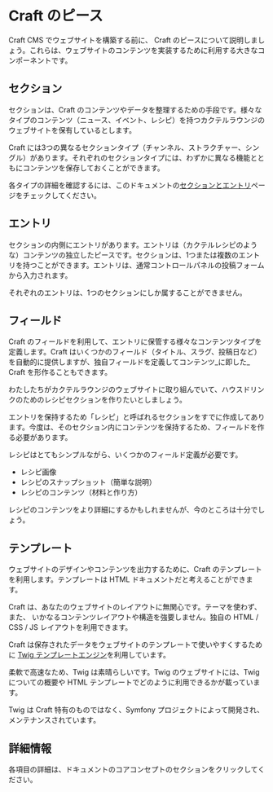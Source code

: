 # Craft のピース

Craft CMS でウェブサイトを構築する前に、 Craft のピースについて説明しましょう。これらは、ウェブサイトのコンテンツを実装するために利用する大きなコンポーネントです。

## セクション

セクションは、Craft のコンテンツやデータを整理するための手段です。様々なタイプのコンテンツ（ニュース、イベント、レシピ）を持つカクテルラウンジのウェブサイトを保有しているとします。

Craft には3つの異なるセクションタイプ（チャンネル、ストラクチャー、シングル）があります。それぞれのセクションタイプには、わずかに異なる機能とともにコンテンツを保存しておくことができます。

各タイプの詳細を確認するには、このドキュメントの[セクションとエントリ](sections-and-entries.md)ページをチェックしてください。

## エントリ

セクションの内側にエントリがあります。エントリは（カクテルレシピのような）コンテンツの独立したピースです。セクションは、1つまたは複数のエントリを持つことができます。エントリは、通常コントロールパネルの投稿フォームから入力されます。

それぞれのエントリは、1つのセクションにしか属することができません。

## フィールド

Craft のフィールドを利用して、エントリに保管する様々なコンテンツタイプを定義します。Craft はいくつかのフィールド（タイトル、スラグ、投稿日など）を自動的に提供しますが、独自フィールドを定義してコンテンツ_に即した_ Craft を形作ることもできます。

わたしたちがカクテルラウンジのウェブサイトに取り組んでいて、ハウスドリンクのためのレシピセクションを作りたいとしましょう。

エントリを保持するため「レシピ」と呼ばれるセクションをすでに作成してあります。今度は、そのセクション内にコンテンツを保持するため、フィールドを作る必要があります。

レシピはとてもシンプルながら、いくつかのフィールド定義が必要です。

* レシピ画像
* レシピのスナップショット（簡単な説明）
* レシピのコンテンツ（材料と作り方）

レシピのコンテンツをより詳細にするかもしれませんが、今のところは十分でしょう。

## テンプレート

ウェブサイトのデザインやコンテンツを出力するために、Craft のテンプレートを利用します。テンプレートは HTML ドキュメントだと考えることができます。

Craft は、あなたのウェブサイトのレイアウトに無関心です。テーマを使わず、また、 いかなるコンテンツレイアウトや構造を強要しません。独自の HTML / CSS / JS レイアウトを利用できます。

Craft は保存されたデータをウェブサイトのテンプレートで使いやすくするために [Twig テンプレートエンジン](https://twig.symfony.com)を利用しています。

柔軟で高速なため、Twig は素晴らしいです。Twig のウェブサイトには、Twig についての概要や HTML テンプレートでどのように利用できるかが載っています。

Twig は Craft 特有のものではなく、Symfony プロジェクトによって開発され、メンテナンスされています。

## 詳細情報

各項目の詳細は、ドキュメントのコアコンセプトのセクションをクリックしてください。

